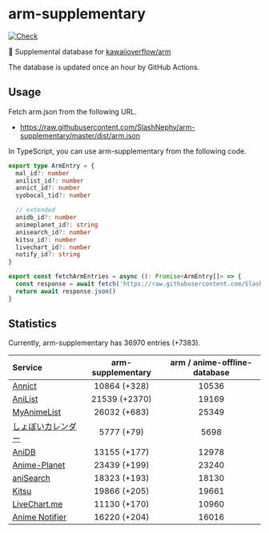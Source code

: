 # arm-supplementary

[![Check](https://github.com/SlashNephy/arm-supplementary/actions/workflows/check-node.yml/badge.svg)](https://github.com/SlashNephy/arm-supplementary/actions/workflows/check-node.yml)

💊 Supplemental database for [kawaiioverflow/arm](https://github.com/kawaiioverflow/arm)

The database is updated once an hour by GitHub Actions.

## Usage

Fetch arm.json from the following URL.

- https://raw.githubusercontent.com/SlashNephy/arm-supplementary/master/dist/arm.json

In TypeScript, you can use arm-supplementary from the following code.

```TypeScript
export type ArmEntry = {
  mal_id?: number
  anilist_id?: number
  annict_id?: number
  syobocal_tid?: number

  // extended
  anidb_id?: number
  animeplanet_id?: string
  anisearch_id?: number
  kitsu_id?: number
  livechart_id?: number
  notify_id?: string
}

export const fetchArmEntries = async (): Promise<ArmEntry[]> => {
  const response = await fetch('https://raw.githubusercontent.com/SlashNephy/arm-supplementary/master/dist/arm.json')
  return await response.json()
}
```

## Statistics

Currently, arm-supplementary has 36970 entries (+7383).

| Service                                     | arm-supplementary | arm / anime-offline-database |
| :------------------------------------------ | :---------------: | :--------------------------: |
| [Annict](https://annict.com)                |   10864 (+328)    |            10536             |
| [AniList](https://anilist.co)               |   21539 (+2370)   |            19169             |
| [MyAnimeList](https://myanimelist.net)      |   26032 (+683)    |            25349             |
| [しょぼいカレンダー](https://cal.syoboi.jp) |    5777 (+79)     |             5698             |
| [AniDB](https://anidb.net)                  |   13155 (+177)    |            12978             |
| [Anime-Planet](https://anime-planet.com)    |   23439 (+199)    |            23240             |
| [aniSearch](https://anisearch.com)          |   18323 (+193)    |            18130             |
| [Kitsu](https://kitsu.io)                   |   19866 (+205)    |            19661             |
| [LiveChart.me](https://livechart.me)        |   11130 (+170)    |            10960             |
| [Anime Notifier](https://notify.moe)        |   16220 (+204)    |            16016             |
